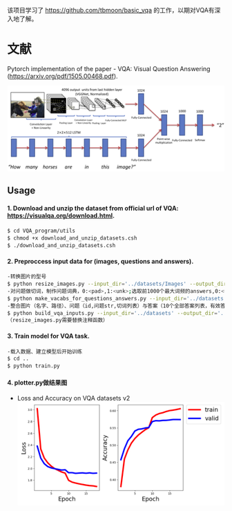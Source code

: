 该项目学习了 https://github.com/tbmoon/basic_vqa 的工作，以期对VQA有深入地了解。
# 文献
Pytorch implementation of the paper - VQA: Visual Question Answering (https://arxiv.org/pdf/1505.00468.pdf).

![model](./png/basic_model.png)

## Usage 
#### 1. Download and unzip the dataset from official url of VQA: https://visualqa.org/download.html.

```bash
$ cd VQA_program/utils
$ chmod +x download_and_unzip_datasets.csh
$ ./download_and_unzip_datasets.csh
```

#### 2. Preproccess input data for (images, questions and answers).

```bash
-转换图片的型号
$ python resize_images.py --input_dir='../datasets/Images' --output_dir='../datasets/Resized_Images' 
-对问题做切词，制作问题词典，0:<pad>,1:<unk>;选取前1000个最大词频的answers,0:<unk>，相当于多分类问题
$ python make_vacabs_for_questions_answers.py --input_dir='../datasets'
-整合图片（名字、路径）、问题（id,问题str,切词列表）与答案（10个全部答案列表，有效答案列表（在answers字典中的answers））（从有效答案中随机选择一个作为标签）
$ python build_vqa_inputs.py --input_dir='../datasets' --output_dir='../datasets'
（resize_images.py需要替换注释函数）
```

#### 3. Train model for VQA task.

```bash
-载入数据、建立模型后开始训练
$ cd ..
$ python train.py
```
#### 4. plotter.py做结果图

- Loss and Accuracy on VQA datasets v2
![results](./png/train1.png)
